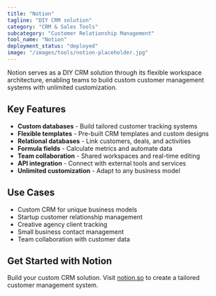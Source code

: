 ```yaml
---
title: "Notion"
tagline: "DIY CRM solution"
category: "CRM & Sales Tools"
subcategory: "Customer Relationship Management"
tool_name: "Notion"
deployment_status: "deployed"
image: "/images/tools/notion-placeholder.jpg"
---
```

Notion serves as a DIY CRM solution through its flexible workspace architecture, enabling teams to build custom customer management systems with unlimited customization.

## Key Features

- **Custom databases** - Build tailored customer tracking systems
- **Flexible templates** - Pre-built CRM templates and custom designs
- **Relational databases** - Link customers, deals, and activities
- **Formula fields** - Calculate metrics and automate data
- **Team collaboration** - Shared workspaces and real-time editing
- **API integration** - Connect with external tools and services
- **Unlimited customization** - Adapt to any business model

## Use Cases

- Custom CRM for unique business models
- Startup customer relationship management
- Creative agency client tracking
- Small business contact management
- Team collaboration with customer data

## Get Started with Notion

Build your custom CRM solution. Visit [notion.so](https://www.notion.so) to create a tailored customer management system.